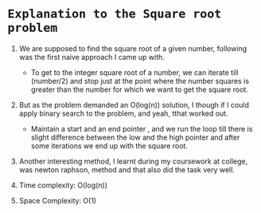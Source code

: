# `Explanation to the Square root problem`


1. We are supposed to find the square root of a given number, following was the first naive approach I came up with.

    * To get to the integer square root of a number, we can iterate till (number/2) and stop just at the point where the number squares is greater than the number for which we want to get the square root.

2. But as the problem demanded an O(log(n)) solution, I though if I could apply binary search to the problem, and yeah, tthat worked out.
    * Maintain a start and an end pointer , and we run the loop till there is slight difference between the low and the high pointer and after some iterations we end up with the square root.

3. Another interesting method, I learnt during my coursework at college, was newton raphson, method and that also did the task very well.

4. Time complexity: O(log(n))
5. Space Complexity: O(1)
